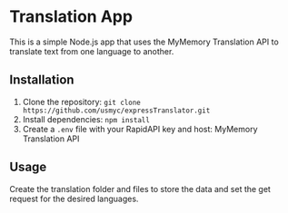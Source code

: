 # Translation App

This is a simple Node.js app that uses the MyMemory Translation API to translate text from one language to another.

## Installation

1. Clone the repository: `git clone https://github.com/usmyc/expressTranslator.git`
2. Install dependencies: `npm install`
3. Create a `.env` file with your RapidAPI key and host: MyMemory Translation API

## Usage
Create the translation folder and files to store the data and set the get request for the desired languages.
